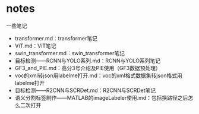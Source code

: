 # notes
一些笔记
- transformer.md：transformer笔记
- ViT.md：ViT笔记
- swin_transformer.md：swin_transformer笔记
- 目标检测——RCNN与YOLO系列.md：RCNN与YOLO系列笔记
- GF3_and_PIE.md：高分3号介绍及PIE使用（GF3数据预处理）
- voc的xml转json用labelme打开.md：voc的xml格式数据集转json格式用labelme打开
- 目标检测——R2CNN与SCRDet.md：R2CNN与SCRDet笔记
- 语义分割标签制作——MATLAB的imageLabeler使用.md：包括换路径之后怎么二次打开
